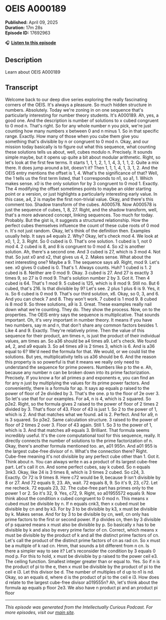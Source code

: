 # OEIS A000189

**Published:** April 09, 2025  
**Duration:** 17m 28s  
**Episode ID:** 17692963

🎧 **[Listen to this episode](https://intellectuallycurious.buzzsprout.com/2529712/episodes/17692963-oeis-a000189)**

## Description

Learn about OEIS A000189

## Transcript

Welcome back to our deep dive series exploring the really fascinating corners of the OEIS. It's always a pleasure. So much hidden structure in numbers. Absolutely. Today we're zoning in on one sequence that's particularly interesting for number theory students. It's A000189. Ah, yes, a good one. And the description is number of solutions to x cubed congruent to 0 mod n. That's right. So for any whole number n you pick, we're just counting how many numbers x between 0 and n minus 1. So in that specific range. Exactly. How many of those when you cube them give you something that's divisible by n or congruent to 0 mod n. Okay, and our mission today basically is to figure out what this sequence, what counting these solutions tells us about, well, cubes modulo n. Precisely. It sounds simple maybe, but it opens up quite a bit about modular arithmetic. Right, so let's look at the first few terms. It starts 1, 1, 1, 2, 1, 1, 4, 3, 1, 1, 2. Quite a mix there. It does jump around a bit, doesn't it? Then 1, 1, 1, 4, 1, 3, 1, 2. And the OEIS entry mentions the offset is 1, 4. What's the significance of that? Well, the 1 tells us the first term listed, that 1 corresponds to n1, so a1, 1. Which makes sense. x0 is the only solution for by 3 congruent to 0 mod 1. Exactly. The 4 modifying the offset sometimes points to maybe an older starting point or a version, or just highlights a particularly interesting early value. In this case, a4, 2 is maybe the first non-trivial value. Okay, and there's this comment too. Shadow transform of the cubes. A000578. Now A000578 is just the sequence of cubes, 1, 8, 27. Right, and the shadow transform, well, that's a more advanced concept, linking sequences. Too much for today. Probably. But the gist is, it suggests a structured relationship. How the perfect cubes themselves influence the count of these cube roots of 0 mod n. It's not just random. Okay, let's think of the definition then. Examples usually help. It says a4 equals 2. Why? Okay, let's check mod 4. We look at x0, 1, 2, 3. Right. So 0 cubed is 0. That's one solution. 1 cubed is 1, not 0 mod 4. 2 cubed is 8, and 8 is congruent to 0 mod 4. So x2 is another solution. Ah, there's a second one. And 3 cubed is 27, which is 3 mod 4. Not that. So just x0 and x2, that gives us 4, 2. Makes sense. What about the next interesting one? Maybe a 9. The sequence says a9. Right, mod 9. Let's see. x0 gives 0 cubed is 0. That's 1. Always counts. Huh? 1 cubed is 1. 2 cubed is 8. Neither are 0 mod 9. Okay. 3 cubed is 27. And 27 is exactly 3 times 9, so 27 is 0 mod 9. That's solution number 2 by 3. Got it. Then 4 cubed is 64. That's 1 mod 9. 5 cubed is 125, which is 8 mod 9. Still no. But 6 cubed, that's 216. Is that divisible by 9? Let's see. 2 plus 1 plus 6 is 9. Yes, it is. So 6 cubed is 0 mod 9. That's our third solution, x6. Okay, so 0, 3, and 6. And you can check 7 and 8. They won't work. 7 cubed is 1 mod 9. 8 cubed is 8 mod 9. So three solutions, a9 is 3. Great. These examples really nail down what we're counting. They do. They show the process. Now, on to the properties. The OEIS entry says the sequence is multiplicative. That sounds important. Oh, it's very important in number theory. It means if you have two numbers, say m and n, that don't share any common factors besides 1. Like 4 and 9. Exactly. They're relatively prime. Then the value of this sequence for their product, am times n, is just the product of their individual values, am times an. So a36 should be a4 times a9. Let's check. We found a4, 2, and a9 equals 3. So a4 times a9 is 2 times 3, which is 6. And is a36 equal to 6? We'd need the formula for that. We would, or we could list the solutions. But yes, multiplicativity tells us a36 should be 6. And the reason this property is so powerful is that it means we really only need to understand the sequence for prime powers. Numbers like p to the e. Ah, because any number n can be broken down into its prime factorization. Precisely. If you know a for all primes p and exponents e, you can find an for any n just by multiplying the values for its prime power factors. And conveniently, there is a formula for ap. It says ap equals p raised to the power of floor of 2e divided by 3. That's the one. p to the floor of 2e over 3. So let's use that for our examples. For a4, n is 4, which is 2 squared. So p2e2. Right, so the formula gives 2 raised to the power of floor of 2 times 2 divided by 3. That's floor of 43. Floor of 43 is just 1. So 2 to the power of 1, which is 2. And that matches what we found. a4 is 2. Perfect. And for a9, n is 3 squared. So p3e2. Same calculation structure. 3 raised to the power of floor of 2 times 2 over 3. Floor of 43 again. Still 1. So 3 to the power of 1, which is 3. And that matches a9 equals 3. Brilliant. That formula seems incredibly useful. It's the core computational tool for this sequence, really. It directly connects the number of solutions to the prime factorization of n. Okay, there's another formula mentioned too. an, a01 955n. And a01 955 is the largest cube-free divisor of n. What's the connection there? Right. Cube-free meaning it's not divisible by any perfect cube other than 1. Got it. Think about n. You can always write n as a product of its largest cube-free part. Let's call it cn. And some perfect cubes, say k cubed. So n equals 3nk3. Okay, like 24 is 3 times 8, which is 3 times 2 cubed. So c24, 3. Exactly. Or 72 is 9 times 8. Here c72 would be 9, because 9 isn't divisible by 8 or 27. And 72 equals 9, 23. Ah, wait. 72 equals 8, 9. So it's 9, 23, c72. Let me recheck. 72 equals 23, 32. The cube-free part has primes only to the power 1 or 2. So it's 32, 9. Yes, c72, 9. Right, so a01955572 equals 9. Now think about the condition x cubed congruent to 0 mod n. This means x cubed must be divisible by n. If n equals cnk3, then x cubed must be divisible by cn and by k3. For by 3 to be divisible by k3, x must be divisible by k. Makes sense. And for by 3 to be divisible by cn, well, cn only has prime factors to the first or second power. If p divides cn, then by 3 divisible of p squared means x must also be divisible by p. So basically x has to be divisible by k and also by every prime factor of cn. Correct, which means x must be divisible by the product of k and all the distinct prime factors of cn. Let's call the product of the distinct prime factors of cn as rad cn. So x must be a multiple of k rad cn. Hmm, that sounds a bit different from n cn. Is there a simpler way to see it? Let's reconsider the condition by 3 equals 0 mod p. For this to hold, x must be divisible by p raised to the power ceil e3. The ceiling function. Smallest integer greater than or equal to. Yes. So if n is the product of pi to the e, then x must be divisible by the product of pi to the ceil e i3. Let this divisor be d. The number of multiples of d up to n1 is nd. Okay, so an equals d, where d is the product of pi to the ceil e i3. How does d relate to the largest cube-free divisor a019555n? Ah, let's think about the formula ap equals p floor 2e3. We also have n product pi and an product pi floor 

---
*This episode was generated from the Intellectually Curious Podcast. For more episodes, visit our [main site](https://intellectuallycurious.buzzsprout.com).*
